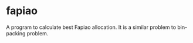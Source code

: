 fapiao
======

A program to calculate best Fapiao allocation. It is a similar problem to bin-packing problem.
